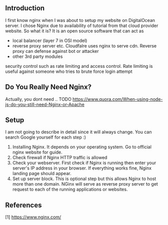 ## Introduction

I first know nginx when I was about to setup my website on DigitalOcean server. I chose Nginx due to availability of tutorial from that cloud provider website. So what it is? It is an open source software that can act as 

- local balancer (layer 7 in OSI model)
- reverse proxy server etc. Cloudfalre uses nginx to serve cdn. Reverse proxy can defense against bot or attacker
- other 3rd party modules 

security control such as rate limiting and access control. Rate limiting is useful against someone who tries to brute force login attempt

## Do You Really Need Nginx?

Actually, you dont need  .. TODO https://www.quora.com/When-using-node-js-do-you-still-need-Nginx-or-Apache

## Setup

I am not going to describe in detail since it will always change. You can search Google yourself for each step :)

1. Installing Nginx. It depends on your operating system. Go to official nginx website for guide.
2. Check firewall if Nginx HTTP traffic is allowed
3. Check your webserver. First check if Nginx is running then enter your server's IP address in your browser. If everything works fine, Nginx landing page should appear.
4. Set up server block. This is optional step but this allows Nginx to host more than one domain. NGinx will serve as reverse proxy server to get request to each of the running applications or websites.

## References

[1] https://www.nginx.com/
